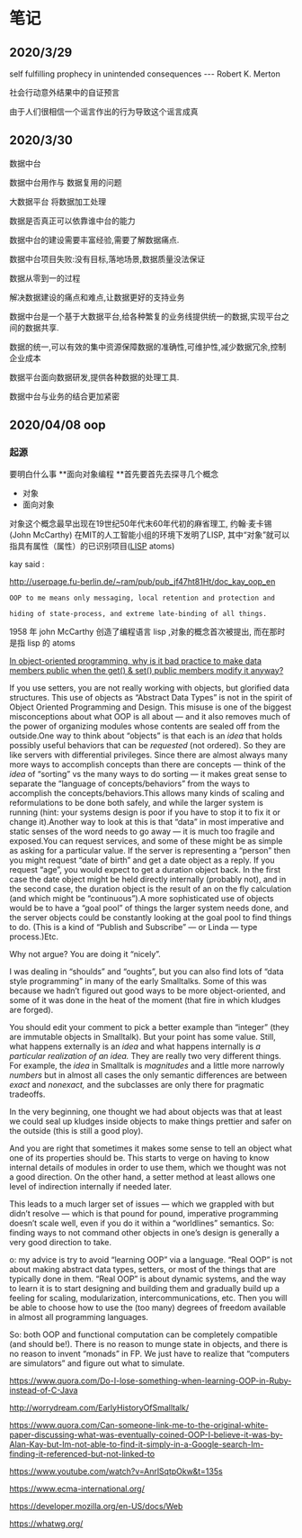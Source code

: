 # 笔记
## 2020/3/29
self fulfilling prophecy in unintended consequences  --- Robert K. Merton

社会行动意外结果中的自证预言

由于人们很相信一个谣言作出的行为导致这个谣言成真

## 2020/3/30

数据中台

数据中台用作与 数据复用的问题

大数据平台 将数据加工处理

数据是否真正可以依靠谁中台的能力

数据中台的建设需要丰富经验,需要了解数据痛点.

数据中台项目失败:没有目标,落地场景,数据质量没法保证

数据从零到一的过程

解决数据建设的痛点和难点,让数据更好的支持业务



数据中台是一个基于大数据平台,给各种繁复的业务线提供统一的数据,实现平台之间的数据共享.

数据的统一,可以有效的集中资源保障数据的准确性,可维护性,减少数据冗余,控制企业成本

数据平台面向数据研发,提供各种数据的处理工具.

数据中台与业务的结合更加紧密

## 2020/04/08 oop

### 起源

要明白什么事 **面向对象编程 **首先要首先去探寻几个概念

- 对象
- 面向对象

对象这个概念最早出现在19世纪50年代末60年代初的麻省理工, 约翰·麦卡锡(John McCarthy) 在MIT的人工智能小组的环境下发明了LISP, 其中“对象”就可以指具有属性（属性）的已识别项目([LISP](https://en.wikipedia.org/wiki/Lisp_(programming_language)) atoms)



kay said :

 http://userpage.fu-berlin.de/~ram/pub/pub_jf47ht81Ht/doc_kay_oop_en

```
OOP to me means only messaging, local retention and protection and 

hiding of state-process, and extreme late-binding of all things.
```









1958 年 john McCarthy 创造了编程语言 lisp ,对象的概念首次被提出, 而在那时是指 lisp 的 atoms



[In object-oriented programming, why is it bad practice to make data members public when the get() & set() public members modify it anyway?](https://www.quora.com/In-object-oriented-programming-why-is-it-bad-practice-to-make-data-members-public-when-the-get-set-public-members-modify-it-anyway)

If you use setters, you are not really working with objects, but glorified data structures. This use of objects as “Abstract Data Types” is not in the spirit of Object Oriented Programming and Design. This misuse is one of the biggest misconceptions about what OOP is all about — and it also removes much of the power of organizing modules whose contents are sealed off from the outside.One way to think about “objects” is that each is an *idea* that holds possibly useful behaviors that can be *requested* (not ordered). So they are like servers with differential privileges. Since there are almost always many more ways to accomplish concepts than there are concepts — think of the *idea* of “sorting” vs the many ways to do sorting — it makes great sense to separate the “language of concepts/behaviors” from the ways to accomplish the concepts/behaviors.This allows many kinds of scaling and reformulations to be done both safely, and while the larger system is running (hint: your systems design is poor if you have to stop it to fix it or change it).Another way to look at this is that “data” in most imperative and static senses of the word needs to go away — it is much too fragile and exposed.You can request services, and some of these might be as simple as asking for a particular value. If the server is representing a “person” then you might request “date of birth” and get a date object as a reply. If you request “age”, you would expect to get a duration object back. In the first case the date object might be held directly internally (probably not), and in the second case, the duration object is the result of an on the fly calculation (and which might be “continuous”).A more sophisticated use of objects would be to have a “goal pool” of things the larger system needs done, and the server objects could be constantly looking at the goal pool to find things to do. (This is a kind of “Publish and Subscribe” — or Linda — type process.)Etc.



Why not argue? You are doing it “nicely”.

I was dealing in “shoulds” and “oughts”, but you can also find lots of “data style programming” in many of the early Smalltalks. Some of this was because we hadn’t figured out good ways to be more object-oriented, and some of it was done in the heat of the moment (that fire in which kludges are forged).

You should edit your comment to pick a better example than “integer” (they are immutable objects in Smalltalk). But your point has some value. Still, what happens externally is an *idea* and what happens internally is *a particular realization of an idea.* They are really two very different things. For example, the *idea* in Smalltalk is *magnitudes* and a little more narrowly *numbers* but in almost all cases the only semantic differences are between *exact* and *nonexact,* and the subclasses are only there for pragmatic tradeoffs.

In the very beginning, one thought we had about objects was that at least we could seal up kludges inside objects to make things prettier and safer on the outside (this is still a good ploy).

And you are right that sometimes it makes some sense to tell an object what one of its properties should be. This starts to verge on having to know internal details of modules in order to use them, which we thought was not a good direction. On the other hand, a setter method at least allows one level of indirection internally if needed later.

This leads to a much larger set of issues — which we grappled with but didn’t resolve — which is that pound for pound, imperative programming doesn’t scale well, even if you do it within a “worldlines” semantics. So: finding ways to not command other objects in one’s design is generally a very good direction to take.



o: my advice is try to avoid “learning OOP” via a language. “Real OOP” is not about making abstract data types, setters, or most of the things that are typically done in them. “Real OOP” is about dynamic systems, and the way to learn it is to start designing and building them and gradually build up a feeling for scaling, modularization, intercommunications, etc. Then you will be able to choose how to use the (too many) degrees of freedom available in almost all programming languages.



So: both OOP and functional computation can be completely compatible (and should be!). There is no reason to munge state in objects, and there is no reason to invent “monads” in FP. We just have to realize that “computers are simulators” and figure out what to simulate.

https://www.quora.com/Do-I-lose-something-when-learning-OOP-in-Ruby-instead-of-C-Java

http://worrydream.com/EarlyHistoryOfSmalltalk/

https://www.quora.com/Can-someone-link-me-to-the-original-white-paper-discussing-what-was-eventually-coined-OOP-I-believe-it-was-by-Alan-Kay-but-Im-not-able-to-find-it-simply-in-a-Google-search-Im-finding-it-referenced-but-not-linked-to

https://www.youtube.com/watch?v=AnrlSqtpOkw&t=135s



https://www.ecma-international.org/

https://developer.mozilla.org/en-US/docs/Web

https://whatwg.org/